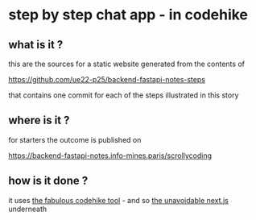 # step by step chat app - in codehike

## what is it ?

this are the sources for a static website generated from the contents of

https://github.com/ue22-p25/backend-fastapi-notes-steps

that contains one commit for each of the steps illustrated in this story

## where is it ?

for starters the outcome is published on

https://backend-fastapi-notes.info-mines.paris/scrollycoding

## how is it done ?

it uses [the fabulous codehike tool](https://codehike.org/) - and so [the unavoidable next.js](nextjs.org) underneath
